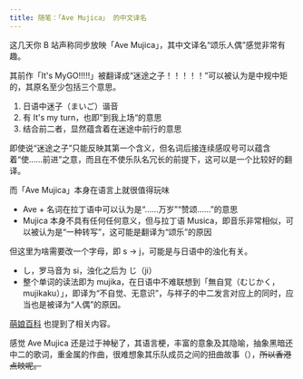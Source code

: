 ```yaml
---
title: 随笔：「Ave Mujica」 的中文译名
---
```


这几天你 B 站声称同步放映「Ave Mujica」，其中文译名“颂乐人偶”感觉非常有趣。

<!-- more -->

其前作「It's MyGO!!!!!」被翻译成“迷途之子！！！！！”可以被认为是中规中矩的，其原名至少包括三个意思。

1. 日语中迷子（まいご）谐音
1. 有 It's my turn，也即”到我上场“的意思
1. 结合前二者，显然蕴含着在迷途中前行的意思

即使说“迷途之子”只能反映其第一个含义，但名词后接连续感叹号可以蕴含着“使……前进”之意，而且在不使乐队名冗长的前提下，这可以是一个比较好的翻译。

而「Ave Mujica」本身在语言上就很值得玩味

- Ave + 名词在拉丁语中可以认为是“……万岁”“赞颂……”的意思
- Mujica 本身不具有任何任何意义，但与拉丁语 Musica，即音乐非常相似，可以被认为是“一种转写”，这可能是翻译为“颂乐”的原因

但这里为啥需要改一个字母，即 s -> j，可能是与日语中的浊化有关。

- し，罗马音为 si，浊化之后为 じ（ji）
- 整个单词的读法即为 mujika，在日语中不难联想到「無自覚（むじかく，mujikaku）」，即译为“不自觉、无意识”，与祥子的中二发言对应上的同时，应当也是被译为“人偶”的原因。

[萌娘百科](https://mzh.moegirl.org.cn/Ave_Mujica) 也提到了相关内容。

感觉 Ave Mujica 还是过于神秘了，其语言梗，丰富的意象及其隐喻，抽象黑暗还中二的歌词，重金属的作曲，很难想象其乐队成员之间的扭曲故事（），~~所以香港点映呢。~~
